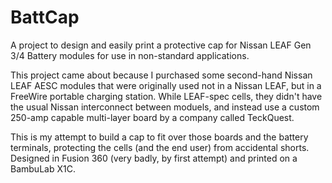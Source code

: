 # BattCap
A project to design and easily print a protective cap for Nissan LEAF Gen 3/4 Battery modules for use in non-standard applications. 

This project came about because I purchased some second-hand Nissan LEAF AESC modules that were originally used not in a Nissan LEAF, but in a FreeWire portable charging station. While LEAF-spec cells, they didn't have the usual Nissan interconnect between moduels, and instead use a custom 250-amp capable multi-layer board by a company called TeckQuest. 

This is my attempt to build a cap to fit over those boards and the battery terminals, protecting the cells (and the end user) from accidental shorts. Designed in Fusion 360 (very badly, by first attempt) and printed on a BambuLab X1C. 




